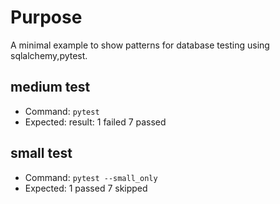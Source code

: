 # Purpose
A minimal example to show patterns for database testing using sqlalchemy,pytest.

## medium test
- Command: `pytest`
- Expected: result: 1 failed 7 passed

## small test
- Command: `pytest --small_only`
- Expected: 1 passed 7 skipped
